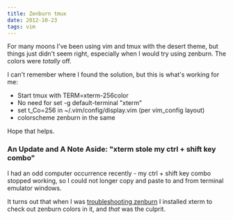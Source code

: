 ```yaml
---
title: Zenburn tmux
date: 2012-10-23
tags: vim
---
```

For many moons I've been using vim and tmux with the desert theme, but things just didn't seem right, especially when I would try using zenburn. The colors were *totally* off.

I can't remember where I found the solution, but this is what's working for me:

* Start tmux with TERM=xterm-256color
* No need for set -g default-terminal "xterm"
* set t_Co=256 in ~/.vim/config/display.vim (per vim_config layout)
* colorscheme zenburn in the same

Hope that helps.

### An Update and A Note Aside: "xterm stole my ctrl + shift key combo"

I had an odd computer occurrence recently - my ctrl + shift key combo stopped working, so I could not longer copy and paste to and from terminal emulator windows.

It turns out that when I was [troubleshooting zenburn](http://www.docunext.com/blog/2012/10/zenburn-tmux.html) I installed xterm to check out zenburn colors in it, and *that* was the culprit.

